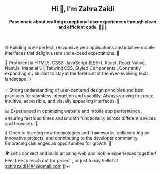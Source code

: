 <h2 align="center">Hi 👋, I'm Zahra Zaidi</h1>

<h4 align="center">Passionate about crafting exceptional user experiences through clean and efficient code. 👨‍💻✨</h4></br>

🌐 Building pixel-perfect, responsive web applications and intuitive mobile interfaces that delight users and exceed expectations. 🌈 </br>

🔧 Proficient in HTML5, CSS3, JavaScript (ES6+), React, React Native, NextJs, Material UI, Tailwind CSS, Styled Components . Constantly expanding my skillset to stay at the forefront of the ever-evolving tech landscape. ⚡️ </br>

💡 Strong understanding of user-centered design principles and best practices for seamless interaction and usability. Always striving to create intuitive, accessible, and visually appealing interfaces. 🎨 </br>

📊 Experienced in optimizing website and mobile app performance, ensuring fast load times and smooth functionality across different devices and browsers. 💪 </br>

🌱 Open to learning new technologies and frameworks, collaborating on innovative projects, and contributing to the developer community. Embracing challenges as opportunities for growth. 🌟

🌍 Let's connect and build amazing web and mobile experiences together! Feel free to reach out for project , or just to say hello! at zahrazaidi1404@gmail.com 🤝✉️
